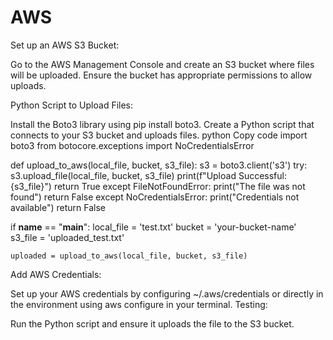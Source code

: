 # AWS

Set up an AWS S3 Bucket:

Go to the AWS Management Console and create an S3 bucket where files will be uploaded.
Ensure the bucket has appropriate permissions to allow uploads.

Python Script to Upload Files:

Install the Boto3 library using pip install boto3.
Create a Python script that connects to your S3 bucket and uploads files.
python
Copy code
import boto3
from botocore.exceptions import NoCredentialsError

def upload_to_aws(local_file, bucket, s3_file):
    s3 = boto3.client('s3')
    try:
        s3.upload_file(local_file, bucket, s3_file)
        print(f"Upload Successful: {s3_file}")
        return True
    except FileNotFoundError:
        print("The file was not found")
        return False
    except NoCredentialsError:
        print("Credentials not available")
        return False

if __name__ == "__main__":
    local_file = 'test.txt' 
    bucket = 'your-bucket-name'  
    s3_file = 'uploaded_test.txt' 
    
    uploaded = upload_to_aws(local_file, bucket, s3_file)
Add AWS Credentials:

Set up your AWS credentials by configuring ~/.aws/credentials or directly in the environment using aws configure in your terminal.
Testing:

Run the Python script and ensure it uploads the file to the S3 bucket.

